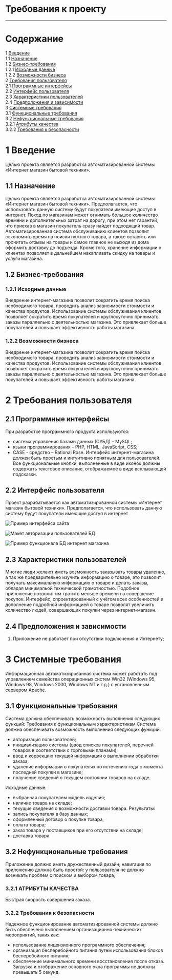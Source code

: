 # Требования к проекту
---

# Содержание
1 [Введение](#intro)  
1.1 [Назначение](#appointment)  
1.2 [Бизнес-требования](#business_requirements)  
1.2.1 [Исходные данные](#initial_data)  
1.2.2 [Возможности бизнеса](#business_opportunities)  
2 [Требования пользователя](#user_requirements)  
2.1 [Программные интерфейсы](#software_interfaces)  
2.2 [Интерфейс пользователя](#user_interface)  
2.3 [Характеристики пользователей](#user_specifications)  
2.4 [Предположения и зависимости](#assumptions_and_dependencies)  
3 [Системные требования](#system_requirements)  
3.1 [Функциональные требования](#functional_requirements)  
3.2 [Нефункциональные требования](#non-functional_requirements)  
3.2.1 [Атрибуты качества](#quality_attributes)  
3.2.2 [Требования к безопасности](#security_requirements)  

<a name="intro"/>

# 1 Введение

Целью проекта является разработка автоматизированной системы «Интернет магазин бытовой техники».

<a name="appointment"/>

## 1.1 Назначение

Целью проекта является разработка автоматизированной системы «Интернет магазин бытовой техники». Предполагается, что использовать данную систему будут покупатели имеющие доступ в интернет.
Поход по магазинам может отнимать большое количество времени и дополнительных затрат на дорогу, при этом нет гарантий, что приехав в магазин покупатель сразу найдет подходящий товар.
Автоматизированная система обслуживанию клиентов позволит сэкономить время на поиски нужного товара, а также оставить или прочитать отзывы на товары и самое главное не выходя из дома оформить доставку до подъезда.
Кроме того, хранение информации о клиентах позволяет в дальнейшем накапливать скидку на товары и услуги магазина.

<a name="business_requirements"/>

## 1.2 Бизнес-требования

<a name="initial_data"/>

### 1.2.1 Исходные данные
Внедрение интернет-магазина позволит сократить время поиска необходимого товара, проводить анализ зависимости стоимости и качества продуктов. Использование системы обслуживания клиентов позволяет сократить время покупателей и круглосуточно принимать заказы параллельно с деятельностью магазина. Это привлекает больше покупателей и повышает эффективность работы магазина.

<a name="business_opportunities"/>

### 1.2.2 Возможности бизнеса
Внедрение интернет-магазина позволит сократить время поиска необходимого товара, проводить анализ зависимости стоимости и качества продуктов. Использование системы обслуживания клиентов позволяет сократить время покупателей и круглосуточно принимать заказы параллельно с деятельностью магазина. Это привлекает больше покупателей и повышает эффективность работы магазина.

<a name="user_requirements"/>

# 2 Требования пользователя

<a name="software_interfaces"/>

## 2.1 Программные интерфейсы
При разработке программного продукта используются:
- система управления базами данных (СУБД) – MySQL;
- языки программирования – PHP, HTML, JavaScript, CSS;
- CASE - средство – Rational Rose.
Интерфейс интернет-магазина должен быть простым и интуитивно понятным для пользователей. Все функциональные кнопки, выполненные в виде иконок должны содержать текстовое описание, отображаемое в виде всплывающей подсказки.

<a name="user_interface"/>

## 2.2 Интерфейс пользователя
Проект разрабатывается как автоматизированной системы «Интернет магазин бытовой техники». Предполагается, что использовать данную систему будут покупатели имеющие доступ в интернет 
 
![Пример интерфейса сайта](/Documents/img/1.jpg)
 
![Макет авторизации пользователей БД](Documents/img/2.jpg)

![Пример функционала БД интернет магазина](Documents/img/3.jpg) 

<a name="user_specifications"/>

## 2.3 Характеристики пользователей
Многие люди желают иметь возможность заказывать товары удаленно, а так же предварительно изучить информацию о товаре, это позволит получать максимальную информацию о товаре и делать заказы, обладая минимальой технической грамотностью. Подобное приложение позволит им тратить меньше времени на совершение покупок. Интерфейс, спроектированный с учётом всех особенностей и дополнение подробной информацией о товаре позволят увеличить количество людей, совершающих покупки через интернет-магазин.

<a name="assumptions_and_dependencies"/>

## 2.4 Предположения и зависимости
1.	Приложение не работает при отсутствии подключения к Интернету;

<a name="system_requirements"/>

# 3 Системные требования
Информационная автоматизированная система может работать под управлением семейства операционных систем Win32 (Windows 95, Windows 98, Windows 2000, Windows NT и т.д.) с установленным сервером Apache.

<a name="functional_requirements"/>

## 3.1 Функциональные требования
Система должна обеспечивать возможность выполнения следующих функций:
Требования к функциональным характеристикам
Система должна обеспечивать возможность выполнения следующих функций:
- авторизация пользователей;
- инициализацию системы (ввод списков покупателей, перечней товаров в соответствии с торговыми планами);
- ввод и коррекцию текущей информации о выполнении обработки заказа;
- удаление информации о покупателях по истечению года с момента последней покупки в магазине;
- получение сведений о текущем состоянии товаров на складе.

 Исходные данные:
- выбранная покупателем модель изделия;
- наличие товара на складе;
- текущие сведения о возможности доставки товара.
Результаты:
- запись покупателя в базу данных;
- оформленный договор о покупке товара;
- оплата товара;
- заказ товара у поставщиков при его отсутствии на складе;
- доставка товара.

<a name="non-functional_requirements"/>

## 3.2 Нефункциональные требования
Приложение должно иметь дружественный дизайн;
навигация по приложению должна быть простой: у пользователя не должно возникать проблем с поиском и выбором товара;

<a name="quality_attributes"/>

### 3.2.1 АТРИБУТЫ КАЧЕСТВА
Быстрая скорость совершения заказа.

<a name="security_requirements"/>

### 3.2.2 Требования к безопасности
Надежное функционирование автоматизированной системы должно быть обеспечено выполнением организационно-технических мероприятий, таких как:
- использование лицензионного программного обеспечения;
- организация бесперебойного питания путем использования блоков бесперебойного питания;
- обеспечение минимального времени восстановления после отказа.
Загрузка и отображение основного окна программы не должны превышать 5 секунд.
